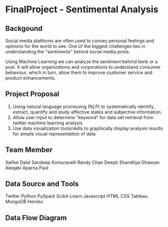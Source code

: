 # FinalProject - Sentimental Analysis

## Backgound
Social media platforms are often used to convey personal feelings and opinions for the world to see. One of the biggest challenges lies in understanding the "sentiments" behind social media posts.

Using Machine Learning we can analyze the sentiment behind texts or a post. It will allow organizations and corporations to understand consumer behaviour, which in turn, allow them to improve customer service and product enhancements. 

## Project Proposal
1) Using natural language processing (NLP) to systematically identify, extract, quantify and study affective states and subjective information.
2) Allow user input to determine "keyword" for data set retrieval from twitter machine learning analysis
3) Use data visualization tools/skills to graphically display analysis results for simple visual representation of data 

## Team Member
Saifee Dalal
Sandeep Komuravelli
Randy Chan
Deepti Shandilya
Ghassan Aleqabi
Aparna Paul


## Data Source and Tools
Twitter
Python
PySpark
Scikit-Learn
Javascript 
HTML
CSS
Tableau
MongoDB
Heroku


## Data Flow Diagram